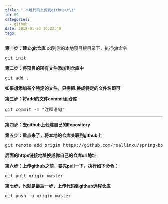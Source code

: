```yaml
---
title: " 本地代码上传到github\t\t"
id: 89
categories:
  - github
date: 2018-01-23 16:22:40
tags:
---
```


**第一步：建立git仓库**
cd到你的本地项目根目录下，执行git命令
<pre class="lang:default decode:true">git init</pre>
**第二步：将项目的所有文件添加到仓库中**
<pre class="lang:default decode:true">git add .</pre>
**如果想添加某个特定的文件，只需把.换成特定的文件名即可**

**第三步：将add的文件commit到仓库**
<pre class="lang:default decode:true">git commit -m "注释语句"</pre>

* * *

**第四步：去github上创建自己的Repository**

**第五步：重点来了，将本地的仓库关联到github上**
<pre class="lang:default decode:true">git remote add origin https://github.com/reallinxu/spring-boot-dubbo</pre>
**后面的https链接地址换成你自己的仓库url地址**

**第六步：上传github之前，要先pull一下，执行如下命令：**
<pre class="lang:default decode:true">git pull origin master</pre>
**第七步，也就是最后一步，上传代码到github远程仓库**
<pre class="lang:default decode:true ">git push -u origin master</pre>